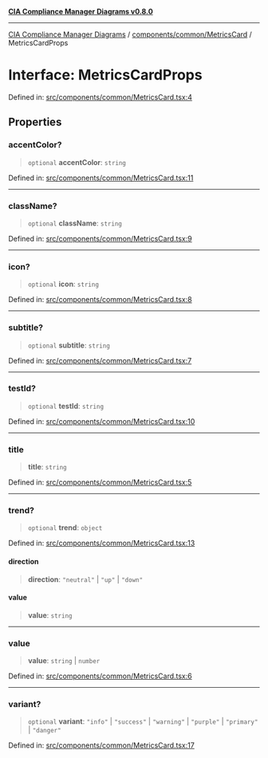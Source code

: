 [**CIA Compliance Manager Diagrams v0.8.0**](../../../../README.md)

***

[CIA Compliance Manager Diagrams](../../../../modules.md) / [components/common/MetricsCard](../README.md) / MetricsCardProps

# Interface: MetricsCardProps

Defined in: [src/components/common/MetricsCard.tsx:4](https://github.com/Hack23/cia-compliance-manager/blob/fa2f95f029cdcd192b3882a37d0d34753edcd349/src/components/common/MetricsCard.tsx#L4)

## Properties

### accentColor?

> `optional` **accentColor**: `string`

Defined in: [src/components/common/MetricsCard.tsx:11](https://github.com/Hack23/cia-compliance-manager/blob/fa2f95f029cdcd192b3882a37d0d34753edcd349/src/components/common/MetricsCard.tsx#L11)

***

### className?

> `optional` **className**: `string`

Defined in: [src/components/common/MetricsCard.tsx:9](https://github.com/Hack23/cia-compliance-manager/blob/fa2f95f029cdcd192b3882a37d0d34753edcd349/src/components/common/MetricsCard.tsx#L9)

***

### icon?

> `optional` **icon**: `string`

Defined in: [src/components/common/MetricsCard.tsx:8](https://github.com/Hack23/cia-compliance-manager/blob/fa2f95f029cdcd192b3882a37d0d34753edcd349/src/components/common/MetricsCard.tsx#L8)

***

### subtitle?

> `optional` **subtitle**: `string`

Defined in: [src/components/common/MetricsCard.tsx:7](https://github.com/Hack23/cia-compliance-manager/blob/fa2f95f029cdcd192b3882a37d0d34753edcd349/src/components/common/MetricsCard.tsx#L7)

***

### testId?

> `optional` **testId**: `string`

Defined in: [src/components/common/MetricsCard.tsx:10](https://github.com/Hack23/cia-compliance-manager/blob/fa2f95f029cdcd192b3882a37d0d34753edcd349/src/components/common/MetricsCard.tsx#L10)

***

### title

> **title**: `string`

Defined in: [src/components/common/MetricsCard.tsx:5](https://github.com/Hack23/cia-compliance-manager/blob/fa2f95f029cdcd192b3882a37d0d34753edcd349/src/components/common/MetricsCard.tsx#L5)

***

### trend?

> `optional` **trend**: `object`

Defined in: [src/components/common/MetricsCard.tsx:13](https://github.com/Hack23/cia-compliance-manager/blob/fa2f95f029cdcd192b3882a37d0d34753edcd349/src/components/common/MetricsCard.tsx#L13)

#### direction

> **direction**: `"neutral"` \| `"up"` \| `"down"`

#### value

> **value**: `string`

***

### value

> **value**: `string` \| `number`

Defined in: [src/components/common/MetricsCard.tsx:6](https://github.com/Hack23/cia-compliance-manager/blob/fa2f95f029cdcd192b3882a37d0d34753edcd349/src/components/common/MetricsCard.tsx#L6)

***

### variant?

> `optional` **variant**: `"info"` \| `"success"` \| `"warning"` \| `"purple"` \| `"primary"` \| `"danger"`

Defined in: [src/components/common/MetricsCard.tsx:17](https://github.com/Hack23/cia-compliance-manager/blob/fa2f95f029cdcd192b3882a37d0d34753edcd349/src/components/common/MetricsCard.tsx#L17)
